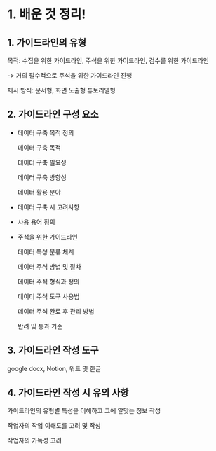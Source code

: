 # 1. 배운 것 정리!

## 1. 가이드라인의 유형

목적: 수집을 위한 가이드라인, 주석을 위한 가이드라인, 검수를 위한 가이드라인

-> 거의 필수적으로 주석을 위한 가이드라인 진행

제시 방식: 문서형, 화면 노출형 튜토리얼형

## 2. 가이드라인 구성 요소

* 데이터 구축 목적 정의

    데이터 구축 목적
    
    데이터 구축 필요성
    
    데이터 구축 방향성
    
    데이터 활용 분야

* 데이터 구축 시 고려사항

* 사용 용어 정의

* 주석을 위한 가이드라인

    데이터 특성 분류 체계
    
    데이터 주석 방법 및 절차
    
    데이터 주석 형식과 정의
    
    데이터 주석 도구 사용법
    
    데이터 주석 완료 후 관리 방법
    
    반려 및 통과 기준
    
 ## 3. 가이드라인 작성 도구
 
 google docx, Notion, 워드 및 한글
 
 ## 4. 가이드라인 작성 시 유의 사항
 
 가이드라인의 유형별 특성을 이해하고 그에 알맞는 정보 작성
 
 작업자의 작업 이해도를 고려 및 작성
 
 작업자의 가독성 고려
 
 
    
 
